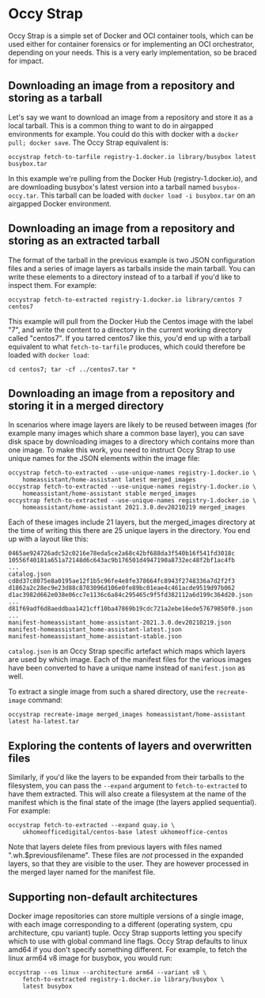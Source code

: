 # Occy Strap

Occy Strap is a simple set of Docker and OCI container tools, which can be used either for container forensics or for implementing an OCI orchestrator, depending on your needs. This is a very early implementation, so be braced for impact.

## Downloading an image from a repository and storing as a tarball

Let's say we want to download an image from a repository and store it as a local tarball. This is a common thing to want to do in airgapped environments for example. You could do this with docker with a `docker pull; docker save`. The Occy Strap equivalent is:

```
occystrap fetch-to-tarfile registry-1.docker.io library/busybox latest busybox.tar
```

In this example we're pulling from the Docker Hub (registry-1.docker.io), and are downloading busybox's latest version into a tarball named `busybox-occy.tar`. This tarball can be loaded with `docker load -i busybox.tar` on an airgapped Docker environment.

## Downloading an image from a repository and storing as an extracted tarball

The format of the tarball in the previous example is two JSON configuration files and a series of image layers as tarballs inside the main tarball. You can write these elements to a directory instead of to a tarball if you'd like to inspect them. For example:

```
occystrap fetch-to-extracted registry-1.docker.io library/centos 7 centos7
```

This example will pull from the Docker Hub the Centos image with the label "7", and write the content to a directory in the current working directory called "centos7". If you tarred centos7 like this, you'd end up with a tarball equivalent to what `fetch-to-tarfile` produces, which could therefore be loaded with `docker load`:

```
cd centos7; tar -cf ../centos7.tar *
```

## Downloading an image from a repository and storing it in a merged directory

In scenarios where image layers are likely to be reused between images (for example many images which share a common base layer), you can save disk space by downloading images to a directory which contains more than one image. To make this work, you need to instruct Occy Strap to use unique names for the JSON elements within the image file:

```
occystrap fetch-to-extracted --use-unique-names registry-1.docker.io \
    homeassistant/home-assistant latest merged_images
occystrap fetch-to-extracted --use-unique-names registry-1.docker.io \
    homeassistant/home-assistant stable merged_images
occystrap fetch-to-extracted --use-unique-names registry-1.docker.io \
    homeassistant/home-assistant 2021.3.0.dev20210219 merged_images
```

Each of these images include 21 layers, but the merged_images directory at the time of writing this there are 25 unique layers in the directory. You end up with a layout like this:

```
0465ae924726adc52c0216e78eda5ce2a68c42bf688da3f540b16f541fd3018c
10556f40181a651a72148d6c643ac9b176501d4947190a8732ec48f2bf1ac4fb
...
catalog.json
cd8d37c8075e8a0195ae12f1b5c96fe4e8fe378664fc8943f2748336a7d2f2f3
d1862a2c28ec9e23d88c8703096d106e0fe89bc01eae4c461acde9519d97b062
d1ac3982d662e038e06cc7e1136c6a84c295465c9f5fd382112a6d199c364d20.json
...
d81f69adf6d8aeddbaa1421cff10ba47869b19cdc721a2ebe16ede57679850f0.json
...
manifest-homeassistant_home-assistant-2021.3.0.dev20210219.json
manifest-homeassistant_home-assistant-latest.json
manifest-homeassistant_home-assistant-stable.json
```

`catalog.json` is an Occy Strap specific artefact which maps which layers are used by which image. Each of the manifest files for the various images have been converted to have a unique name instead of `manifest.json` as well.

To extract a single image from such a shared directory, use the `recreate-image` command:

```
occystrap recreate-image merged_images homeassistant/home-assistant latest ha-latest.tar
```

## Exploring the contents of layers and overwritten files

Similarly, if you'd like the layers to be expanded from their tarballs to the filesystem, you can pass the `--expand` argument to `fetch-to-extracted` to have them extracted. This will also create a filesystem at the name of the manifest which is the final state of the image (the layers applied sequential). For example:

```
occystrap fetch-to-extracted --expand quay.io \
    ukhomeofficedigital/centos-base latest ukhomeoffice-centos
```

Note that layers delete files from previous layers with files named ".wh.$previousfilename". These files are _not_ processed in the expanded layers, so that they are visible to the user. They are however processed in the merged layer named for the manifest file.

## Supporting non-default architectures

Docker image repositories can store multiple versions of a single image, with each image corresponding to a different (operating system, cpu architecture, cpu variant) tuple. Occy Strap supports letting you specify which to use with global command line flags. Occy Strap defaults to linux amd64 if you don't specify something different. For example, to fetch the linux arm64 v8 image for busybox, you would run:

```
occystrap --os linux --architecture arm64 --variant v8 \
    fetch-to-extracted registry-1.docker.io library/busybox \
    latest busybox
```